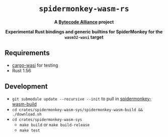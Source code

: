 <div align="center">
  <h1><code>spidermonkey-wasm-rs</code></h1>

  <strong>A <a href="https://bytecodealliance.org/">Bytecode Alliance</a> project</strong>
  <p>
    <strong>Experimental Rust bindings and generic builtins for SpiderMonkey for the <code>wasm32-wasi</code> target</strong>
  </p>
</div>

## Requirements
- [cargo-wasi](https://github.com/bytecodealliance/cargo-wasi) for testing
- Rust 1.56

## Development
- `git submodule update --recursive --init` to pull in [spidermonkey-wasm-build](https://github.com/bytecodealliance/spidermonkey-wasm-build)
- `cd crates/spidermonkey-wasm-sys/spidermonkey-wasm-build && ./download.sh`
- `cd crates/spidermonkey-wasm-sys`
  - `make build` or `make build-release`
  - `make test`



